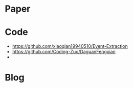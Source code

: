 # Paper


# Code
- https://github.com/xiaoqian19940510/Event-Extraction
- https://github.com/Coding-Zuo/DaguanFengxian
- 


# Blog


